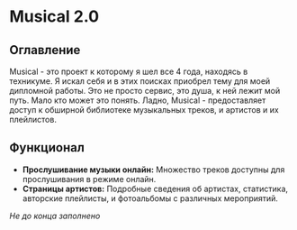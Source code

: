 # Musical 2.0

## Оглавление

Musical - это проект к которому я шел все 4 года, находясь в техникуме. 
Я искал себя и в этих поисках приобрел тему для моей дипломной работы.
Это не просто сервис, это душа, к ней лежит мой путь. Мало кто может это понять. 
Ладно, Musical - предоставляет доступ к обширной библиотеке музыкальных треков, и артистов и их плейлистов.

## Функционал

- **Прослушивание музыки онлайн:** Множество треков доступны для прослушивания в режиме онлайн.
- **Страницы артистов:** Подробные сведения об артистах, статистика, авторские плейлисты, и фотоальбомы с различных мероприятий.

*Не до конца заполнено*
